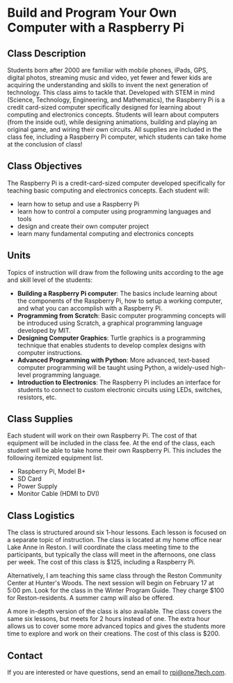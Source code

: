 # Build and Program Your Own Computer with a Raspberry Pi

## Class Description
Students born after 2000 are familiar with mobile phones, iPads, GPS, digital photos, streaming music and video, yet fewer and fewer kids are acquiring the understanding and skills to invent the next generation of technology.  This class aims to tackle that.  Developed with STEM in mind (Science, Technology, Engineering, and Mathematics), the Raspberry Pi is a credit card-sized computer specifically designed for learning about computing and electronics concepts.  Students will learn about computers (from the inside out), while designing animations, building and playing an original game, and wiring their own circuits. All supplies are included in the class fee, including a Raspberry Pi computer, which students can take home at the conclusion of class!

## Class Objectives
The Raspberry Pi is a credit-card-sized computer developed specifically for teaching basic computing and electronics concepts.
Each student will:
- learn how to setup and use a Raspberry Pi
- learn how to control a computer using programming languages and tools
- design and create their own computer project
- learn many fundamental computing and electronics concepts

## Units
Topics of instruction will draw from the following units according to the age and skill level of the students:
- **Building a Raspberry Pi computer**:  The basics include learning about the components of the Raspberry Pi, how to setup a working computer, and what you can accomplish with a Raspberry Pi.
- **Programming from Scratch**:  Basic computer programming concepts will be introduced using Scratch, a graphical programming language developed by MIT.
- **Designing Computer Graphics**:  Turtle graphics is a programming technique that enables students to develop complex designs with computer instructions.
- **Advanced Programming with Python**:  More advanced, text-based computer programming will be taught using Python, a widely-used high-level programming language.
- **Introduction to Electronics**:  The Raspberry Pi includes an interface for students to connect to custom electronic circuits using LEDs, switches, resistors, etc. 

## Class Supplies
Each student will work on their own Raspberry Pi.  The cost of that equipment will be included in the class fee.  At the end of the class, each student will be able to take home their own Raspberry Pi.  This includes the following itemized equipment list.
- Raspberry Pi, Model B+
- SD Card
- Power Supply
- Monitor Cable (HDMI to DVI)

## Class Logistics
The class is structured around six 1-hour lessons.  Each lesson is focused on a separate topic of instruction.  The class is located at my home office near Lake Anne in Reston.  I will coordinate the class meeting time to the participants, but typically the class will meet in the afternoons, one class per week.  The cost of this class is $125, including a Raspberry Pi.

Alternatively, I am teaching this same class through the Reston Community Center at Hunter's Woods.  The next session will begin on February 17 at 5:00 pm.  Look for the class in the Winter Program Guide.  They charge $100 for Reston-residents.  A summer camp will also be offered.

A more in-depth version of the class is also available.  The class covers the same six lessons, but meets for 2 hours instead of one.  The extra hour allows us to cover some more advanced topics and gives the students more time to explore and work on their creations.  The cost of this class is $200.

## Contact
If you are interested or have questions, send an email to rpi@one7tech.com.
